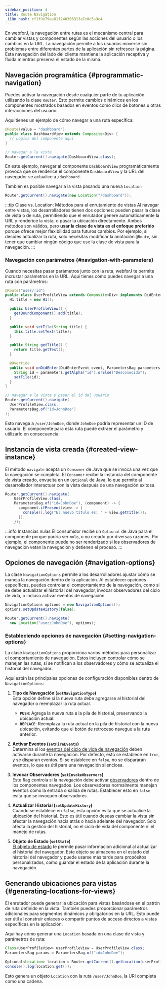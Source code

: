 ```yaml
---
sidebar_position: 4
title: Route Navigation
_i18n_hash: cf1f9e79aa81f240306313a7c0c5a9c4
---
```

En webforJ, la navegación entre rutas es el mecanismo central para cambiar vistas y componentes según las acciones del usuario o los cambios en la URL. La navegación permite a los usuarios moverse sin problemas entre diferentes partes de la aplicación sin refrescar la página. Esta navegación del lado del cliente mantiene la aplicación receptiva y fluida mientras preserva el estado de la misma.

## Navegación programática {#programmatic-navigation}

Puedes activar la navegación desde cualquier parte de tu aplicación utilizando la clase `Router`. Esto permite cambios dinámicos en los componentes mostrados basados en eventos como clics de botones u otras interacciones del usuario.

Aquí tienes un ejemplo de cómo navegar a una ruta específica:

```java
@Route(value = "dashboard")
public class DashboardView extends Composite<Div> {
  // Lógica del componente aquí
}
```

```java
// navegar a la vista
Router.getCurrent().navigate(DashboardView.class);
```

En este ejemplo, navegar al componente `DashboardView` programáticamente provoca que se renderice el componente `DashboardView` y la URL del navegador se actualice a `/dashboard`.

También es posible navegar a la vista pasando una nueva `Location`

```java
Router.getCurrent().navigate(new Location("/dashboard"));
```

:::tip Clase vs. Location: Métodos para el enrutamiento de vistas
Al navegar entre vistas, los desarrolladores tienen dos opciones: pueden pasar la clase de vista o de ruta, permitiendo que el enrutador genere automáticamente la URL y renderice la vista, o pasar la ubicación directamente. Ambos métodos son válidos, pero **usar la clase de vista es el enfoque preferido** porque ofrece mejor flexibilidad para futuros cambios. Por ejemplo, si decides actualizar la ruta, solo necesitas modificar la anotación `@Route`, sin tener que cambiar ningún código que use la clase de vista para la navegación.
:::

### Navegación con parámetros {#navigation-with-parameters}

Cuando necesitas pasar parámetros junto con la ruta, webforJ te permite incrustar parámetros en la URL. Aquí tienes cómo puedes navegar a una ruta con parámetros:

```java
@Route("user/:id")
public class UserProfileView extends Composite<Div> implements DidEnterObserver {
  H1 title = new H1();

  public UserProfileView() {
    getBoundComponent().add(title);
  }

  public void setTile(String title) {
    this.title.setText(title);
  }

  public String getTitle() {
    return title.getText();
  }

  @Override
  public void onDidEnter(DidEnterEvent event, ParametersBag parameters) {
    String id = parameters.getAlpha("id").orElse("Desconocido");
    setTile(id);
  }
}
```

```java
// navegar a la vista y pasar el id del usuario
Router.getCurrent().navigate(
  UserProfileView.class,
  ParametersBag.of("id=JohnDoe")
);
```

Esto navega a `/user/JohnDoe`, donde `JohnDoe` podría representar un ID de usuario. El componente para esta ruta puede extraer el parámetro y utilizarlo en consecuencia.

## Instancia de vista creada {#created-view-instance}

El método `navigate` acepta un `Consumer` de Java que se invoca una vez que la navegación se completa. El `Consumer` recibe la instancia del componente de vista creado, envuelta en un `Optional` de Java, lo que permite al desarrollador interactuar con la vista después de una navegación exitosa.

```java
Router.getCurrent().navigate(
    UserProfileView.class,
    ParametersBag.of("id=JohnDoe"), (component) -> {
      component.ifPresent(view -> {
        console().log("El nuevo título es: " + view.getTitle());
      });
    });
```

:::info Instancias nulas
El consumidor recibe un `Optional` de Java para el componente porque podría ser `nulo`, o no creado por diversas razones. Por ejemplo, el componente puede no ser renderizado si los observadores de navegación vetan la navegación y detienen el proceso.
:::

## Opciones de navegación {#navigation-options}

La clase `NavigationOptions` permite a los desarrolladores ajustar cómo se maneja la navegación dentro de la aplicación. Al establecer opciones específicas, puedes controlar el comportamiento de la navegación, como si se debe actualizar el historial del navegador, invocar observadores del ciclo de vida, o incluso activar eventos de navegación.

```java
NavigationOptions options = new NavigationOptions();
options.setUpdateHistory(false);

Router.getCurrent().navigate(
  new Location("user/JohnDoe"), options);
```

### Estableciendo opciones de navegación {#setting-navigation-options}

La clase `NavigationOptions` proporciona varios métodos para personalizar el comportamiento de navegación. Estos incluyen controlar cómo se manejan las rutas, si se notifican a los observadores y cómo se actualiza el historial del navegador.

Aquí están las principales opciones de configuración disponibles dentro de `NavigationOptions`:

1. **Tipo de Navegación (`setNavigationType`)**  
   Esta opción define si la nueva ruta debe agregarse al historial del navegador o reemplazar la ruta actual.

   - **`PUSH`**: Agrega la nueva ruta a la pila de historial, preservando la ubicación actual.
   - **`REPLACE`**: Reemplaza la ruta actual en la pila de historial con la nueva ubicación, evitando que el botón de retroceso navegue a la ruta anterior.

2. **Activar Eventos (`setFireEvents`)**  
   Determina si los [eventos del ciclo de vida de navegación](./navigation-lifecycle/navigation-events) deben activarse durante la navegación. Por defecto, esto se establece en `true`, y se disparan eventos. Si se establece en `false`, no se dispararán eventos, lo que es útil para una navegación silenciosa.

3. **Invocar Observadores (`setInvokeObservers`)**  
   Este flag controla si la navegación debe activar [observadores](./navigation-lifecycle/observers) dentro de los componentes navegados. Los observadores normalmente manejan eventos como la entrada o salida de rutas. Establecer esto en `false` evita que se invoquen observadores.

4. **Actualizar Historial (`setUpdateHistory`)**  
   Cuando se establece en `false`, esta opción evita que se actualice la ubicación del historial. Esto es útil cuando deseas cambiar la vista sin afectar la navegación hacia atrás o hacia adelante del navegador. Solo afecta la gestión del historial, no el ciclo de vida del componente ni el manejo de rutas.

5. **Objeto de Estado (`setState`)**  
   [El objeto de estado](./state-management#saving-and-restoring-state-in-browser-history) te permite pasar información adicional al actualizar el historial del navegador. Este objeto se almacena en el estado del historial del navegador y puede usarse más tarde para propósitos personalizados, como guardar el estado de la aplicación durante la navegación.

## Generando ubicaciones para vistas {#generating-locations-for-views}

El enrutador puede generar la ubicación para vistas basándose en el patrón de ruta definido en la vista. También puedes proporcionar parámetros adicionales para segmentos dinámicos y obligatorios en la URL. Esto puede ser útil al construir enlaces o compartir puntos de acceso directos a vistas específicas en la aplicación.

Aquí hay cómo generar una `Location` basada en una clase de vista y parámetros de ruta:

```java
Class<UserProfileView> userProfileView = UserProfileView.class;
ParametersBag params = ParametersBag.of("id=JohnDoe");

Optional<Location> location = Router.getCurrent().getLocation(userProfileView, params);
console().log(location.get());
```

Esto genera un objeto `Location` con la ruta `/user/JohnDoe`, la URI completa como una cadena.
